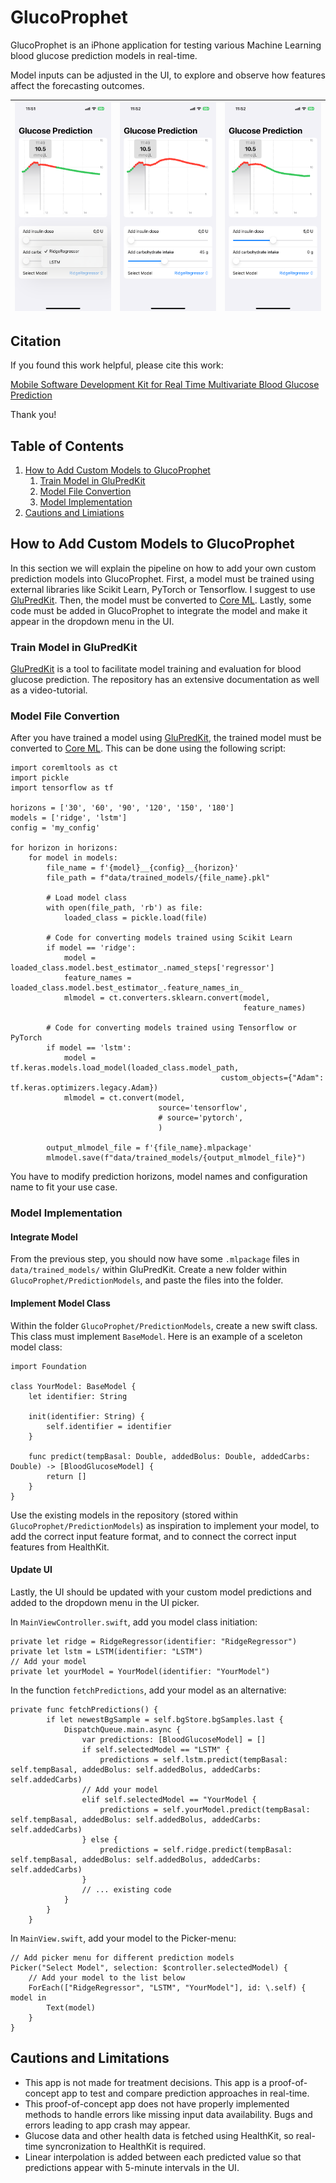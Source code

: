 # GlucoProphet

GlucoProphet is an iPhone application for testing various Machine Learning blood glucose prediction models in real-time. 

Model inputs can be adjusted in the UI, to explore and observe how features affect the forecasting outcomes.

| ![Demo carbs](figures/demo_menu.PNG) | ![Demo carbs](figures/demo_carbs.PNG) | ![Demo carbs](figures/demo_insulin.PNG) |
|--------------------------------------|---------------------------------------|---------------------------------------|


## Citation 

If you found this work helpful, please cite this work: 

[Mobile Software Development Kit for Real Time Multivariate Blood Glucose Prediction](https://ieeexplore.ieee.org/document/10379644)

Thank you!


## Table of Contents

1. [How to Add Custom Models to GlucoProphet](#how-to-add-custom-models-to-glucoprophet)
   1. [Train Model in GluPredKit](#train-model-in-glupredkit)
   2. [Model File Convertion](#model-file-convertion)
   3. [Model Implementation](#model-implementation)
4. [Cautions and Limiations](#cautions-and-limitations)

## How to Add Custom Models to GlucoProphet
In this section we will explain the pipeline on how to add your own custom prediction models into GlucoProphet. First, 
a model must be trained using external libraries like Scikit Learn, PyTorch or Tensorflow. I suggest to use 
[GluPredKit](https://github.com/miriamkw/GluPredKit). Then, the model must be converted
to [Core ML](https://apple.github.io/coremltools/docs-guides/source/overview-coremltools.html). Lastly, some code must
be added in GlucoProphet to integrate the model and make it appear in the dropdown menu in the UI.

### Train Model in GluPredKit
[GluPredKit](https://github.com/miriamkw/GluPredKit) is a tool to facilitate model training and evaluation for blood glucose prediction.
The repository has an extensive documentation as well as a video-tutorial.

### Model File Convertion
After you have trained a model using [GluPredKit](https://github.com/miriamkw/GluPredKit), the trained model must be converted
to [Core ML](https://apple.github.io/coremltools/docs-guides/source/overview-coremltools.html). This can be done using
the following script:
```
import coremltools as ct
import pickle
import tensorflow as tf

horizons = ['30', '60', '90', '120', '150', '180']
models = ['ridge', 'lstm']
config = 'my_config'

for horizon in horizons:
    for model in models:
        file_name = f'{model}__{config}__{horizon}'
        file_path = f"data/trained_models/{file_name}.pkl"

        # Load model class
        with open(file_path, 'rb') as file:
            loaded_class = pickle.load(file)

        # Code for converting models trained using Scikit Learn
        if model == 'ridge': 
            model = loaded_class.model.best_estimator_.named_steps['regressor']
            feature_names = loaded_class.model.best_estimator_.feature_names_in_
            mlmodel = ct.converters.sklearn.convert(model,
                                                    feature_names)
        
        # Code for converting models trained using Tensorflow or PyTorch
        if model == 'lstm':
            model = tf.keras.models.load_model(loaded_class.model_path,
                                               custom_objects={"Adam": tf.keras.optimizers.legacy.Adam})
            mlmodel = ct.convert(model,
                                 source='tensorflow',
                                 # source='pytorch',
                                 )

        output_mlmodel_file = f'{file_name}.mlpackage'
        mlmodel.save(f"data/trained_models/{output_mlmodel_file}")
```
You have to modify prediction horizons, model names and configuration name to fit your use case.

### Model Implementation

#### Integrate Model
From the previous step, you should now have some `.mlpackage` files in `data/trained_models/` within GluPredKit. Create a new folder within `GlucoProphet/PredictionModels`, and paste the files into the
folder.

#### Implement Model Class
Within the folder `GlucoProphet/PredictionModels`, create a new swift class. This class must implement
`BaseModel`. Here is an example of a sceleton model class:

```
import Foundation

class YourModel: BaseModel {
    let identifier: String
    
    init(identifier: String) {
        self.identifier = identifier
    }
    
    func predict(tempBasal: Double, addedBolus: Double, addedCarbs: Double) -> [BloodGlucoseModel] {
        return []
    }
}
```

Use the existing models in the repository (stored within `GlucoProphet/PredictionModels`) as inspiration to implement your model, to add the correct input feature format, 
and to connect the correct input features from HealthKit.

#### Update UI
Lastly, the UI should be updated with your custom model predictions and added to the dropdown menu in the UI picker.

In `MainViewController.swift`, add you model class initiation: 

```
private let ridge = RidgeRegressor(identifier: "RidgeRegressor")
private let lstm = LSTM(identifier: "LSTM")
// Add your model
private let yourModel = YourModel(identifier: "YourModel")
```
In the function `fetchPredictions`, add your model as an alternative:
```
private func fetchPredictions() {
        if let newestBgSample = self.bgStore.bgSamples.last {
            DispatchQueue.main.async {
                var predictions: [BloodGlucoseModel] = []
                if self.selectedModel == "LSTM" {
                    predictions = self.lstm.predict(tempBasal: self.tempBasal, addedBolus: self.addedBolus, addedCarbs: self.addedCarbs)
                // Add your model
                elif self.selectedModel == "YourModel {
                    predictions = self.yourModel.predict(tempBasal: self.tempBasal, addedBolus: self.addedBolus, addedCarbs: self.addedCarbs)
                } else {
                    predictions = self.ridge.predict(tempBasal: self.tempBasal, addedBolus: self.addedBolus, addedCarbs: self.addedCarbs)
                }
                // ... existing code
            }
        }
    }
```
In `MainView.swift`, add your model to the Picker-menu: 
```
// Add picker menu for different prediction models
Picker("Select Model", selection: $controller.selectedModel) {
    // Add your model to the list below
    ForEach(["RidgeRegressor", "LSTM", "YourModel"], id: \.self) { model in
        Text(model)
    }
}
```

## Cautions and Limitations

- This app is not made for treatment decisions. This app is a proof-of-concept app to test and compare prediction approaches in real-time. 
- This proof-of-concept app does not have properly implemented methods to handle errors like missing input data availability. Bugs and errors leading to app crash may appear.
- Glucose data and other health data is fetched using HealthKit, so real-time syncronization to HealthKit is required.
- Linear interpolation is added between each predicted value so that predictions appear with 5-minute intervals in the UI.




